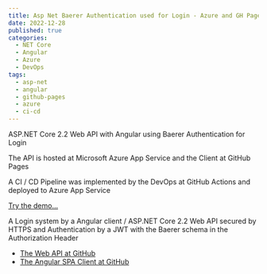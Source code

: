 ```yaml
---
title: Asp Net Baerer Authentication used for Login - Azure and GH Pages 
date: 2022-12-28
published: true
categories:
  - NET Core
  - Angular
  - Azure
  - DevOps  
tags:
  - asp-net
  - angular
  - github-pages
  - azure
  - ci-cd
---
```



ASP.NET Core 2.2 Web API with Angular using Baerer Authentication for Login

The API is hosted at Microsoft Azure App Service and the Client at GitHub Pages

A CI / CD Pipeline was implemented by the DevOps at GitHub Actions and deployed to Azure App Service

<a href="https://persteenolsen.github.io/angular-jwt-auth-gh-pages-client/" target="_blank" title="Baerer Authentication">Try the demo...</a>

<p>A Login system by a Angular client / ASP.NET Core 2.2 Web API secured by HTTPS and Authentication by a JWT with the Baerer schema in the Authorization Header</p>

<ul>
<li><a href="https://github.com/persteenolsen/aspnet-core-jwt-auth-azure-api" target="_blank">The Web API at GitHub</a></li>
<li><a href="https://github.com/persteenolsen/angular-jwt-auth-gh-pages-client" target="_blank">The Angular SPA Client at GitHub</a></li>
</ul>
